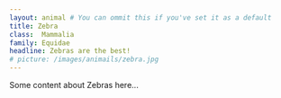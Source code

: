 ```yaml
---
layout: animal # You can ommit this if you've set it as a default
title: Zebra
class: 	Mammalia
family: Equidae
headline: Zebras are the best!
# picture: /images/animails/zebra.jpg
---
```


Some content about Zebras here...
